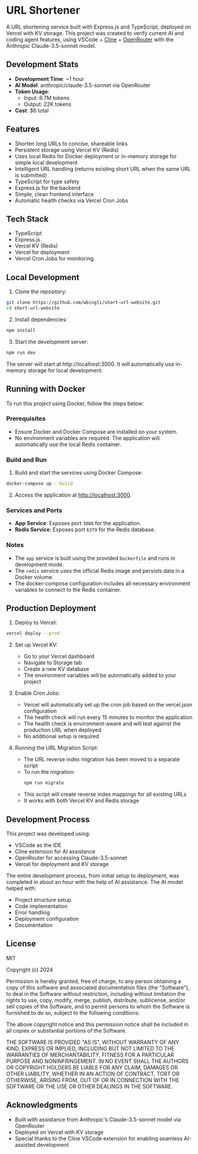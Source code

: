 # URL Shortener

A URL shortening service built with Express.js and TypeScript, deployed on Vercel with KV storage. This project was created to verify current AI and coding agent features, using VSCode + [Cline](https://github.com/cline/cline) + [OpenRouter](https://openrouter.ai/) with the Anthropic Claude-3.5-sonnet model.

## Development Stats
- **Development Time**: ~1 hour
- **AI Model**: anthropic/claude-3.5-sonnet via OpenRouter
- **Token Usage**:
  - Input: 6.7M tokens
  - Output: 22K tokens
- **Cost**: $6 total

## Features
- Shorten long URLs to concise, shareable links
- Persistent storage using Vercel KV (Redis)
- Uses local Redis for Docker deployment or in-memory storage for simple local development
- Intelligent URL handling (returns existing short URL when the same URL is submitted)
- TypeScript for type safety
- Express.js for the backend
- Simple, clean frontend interface
- Automatic health checks via Vercel Cron Jobs

## Tech Stack
- TypeScript
- Express.js
- Vercel KV (Redis)
- Vercel for deployment
- Vercel Cron Jobs for monitoring

## Local Development

1. Clone the repository:
```bash
git clone https://github.com/wbingli/short-url-website.git
cd short-url-website
```

2. Install dependencies:
```bash
npm install
```

3. Start the development server:
```bash
npm run dev
```

The server will start at http://localhost:3000. It will automatically use in-memory storage for local development.

## Running with Docker

To run this project using Docker, follow the steps below:

### Prerequisites

- Ensure Docker and Docker Compose are installed on your system.
- No environment variables are required. The application will automatically use the local Redis container.

### Build and Run

1. Build and start the services using Docker Compose:

```bash
docker-compose up --build
```

2. Access the application at [http://localhost:3000](http://localhost:3000).

### Services and Ports

- **App Service**: Exposes port `3000` for the application.
- **Redis Service**: Exposes port `6379` for the Redis database.

### Notes

- The `app` service is built using the provided `Dockerfile` and runs in development mode.
- The `redis` service uses the official Redis image and persists data in a Docker volume.
- The docker-compose configuration includes all necessary environment variables to connect to the Redis container.

## Production Deployment

1. Deploy to Vercel:
```bash
vercel deploy --prod
```

2. Set up Vercel KV:
   - Go to your Vercel dashboard
   - Navigate to Storage tab
   - Create a new KV database
   - The environment variables will be automatically added to your project

3. Enable Cron Jobs:
   - Vercel will automatically set up the cron job based on the vercel.json configuration
   - The health check will run every 15 minutes to monitor the application
   - The health check is environment-aware and will test against the production URL when deployed
   - No additional setup is required

4. Running the URL Migration Script:
   - The URL reverse index migration has been moved to a separate script
   - To run the migration:
     ```bash
     npm run migrate
     ```
   - This script will create reverse index mappings for all existing URLs
   - It works with both Vercel KV and Redis storage

## Development Process
This project was developed using:
- VSCode as the IDE
- Cline extension for AI assistance
- OpenRouter for accessing Claude-3.5-sonnet
- Vercel for deployment and KV storage

The entire development process, from initial setup to deployment, was completed in about an hour with the help of AI assistance. The AI model helped with:
- Project structure setup
- Code implementation
- Error handling
- Deployment configuration
- Documentation

## License
MIT

Copyright (c) 2024

Permission is hereby granted, free of charge, to any person obtaining a copy of this software and associated documentation files (the "Software"), to deal in the Software without restriction, including without limitation the rights to use, copy, modify, merge, publish, distribute, sublicense, and/or sell copies of the Software, and to permit persons to whom the Software is furnished to do so, subject to the following conditions:

The above copyright notice and this permission notice shall be included in all copies or substantial portions of the Software.

THE SOFTWARE IS PROVIDED "AS IS", WITHOUT WARRANTY OF ANY KIND, EXPRESS OR IMPLIED, INCLUDING BUT NOT LIMITED TO THE WARRANTIES OF MERCHANTABILITY, FITNESS FOR A PARTICULAR PURPOSE AND NONINFRINGEMENT. IN NO EVENT SHALL THE AUTHORS OR COPYRIGHT HOLDERS BE LIABLE FOR ANY CLAIM, DAMAGES OR OTHER LIABILITY, WHETHER IN AN ACTION OF CONTRACT, TORT OR OTHERWISE, ARISING FROM, OUT OF OR IN CONNECTION WITH THE SOFTWARE OR THE USE OR OTHER DEALINGS IN THE SOFTWARE.

## Acknowledgments
- Built with assistance from Anthropic's Claude-3.5-sonnet model via OpenRouter
- Deployed on Vercel with KV storage
- Special thanks to the Cline VSCode extension for enabling seamless AI-assisted development